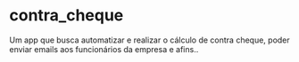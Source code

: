 # contra_cheque
Um app que busca automatizar e realizar o cálculo de contra cheque, poder enviar emails aos funcionários da empresa e afins..
